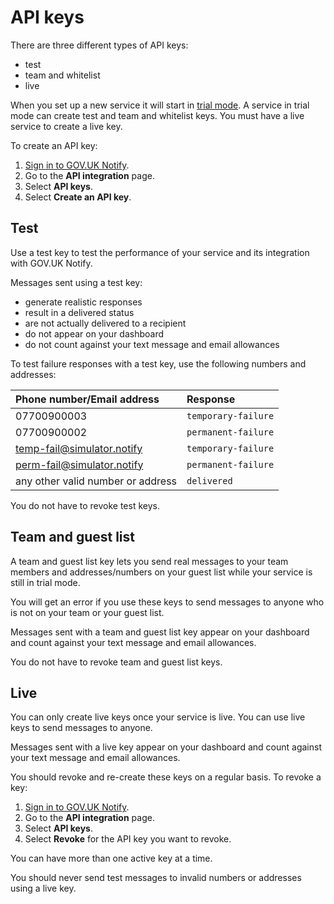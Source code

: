# API keys

There are three different types of API keys:

- test
- team and whitelist
- live

When you set up a new service it will start in [trial mode](https://www.notifications.service.gov.uk/features/trial-mode). A service in trial mode can create test and team and whitelist keys. You must have a live service to create a live key.

To create an API key:

1. [Sign in to GOV.UK Notify](https://www.notifications.service.gov.uk/sign-in).
1. Go to the __API integration__ page.
1. Select __API keys__.
1. Select __Create an API key__.


## Test

Use a test key to test the performance of your service and its integration with GOV.UK Notify.

Messages sent using a test key:

- generate realistic responses
- result in a delivered status
- are not actually delivered to a recipient
- do not appear on your dashboard
- do not count against your text message and email allowances

To test failure responses with a test key, use the following numbers and addresses:

|Phone number/Email address|Response|
|:---|:---|
|07700900003|`temporary-failure`|
|07700900002|`permanent-failure`|
|temp-fail@simulator.notify|`temporary-failure`|
|perm-fail@simulator.notify|`permanent-failure`|
|any other valid number or address|`delivered`|

You do not have to revoke test keys.

## Team and guest list

A team and guest list key lets you send real messages to your team members and addresses/numbers on your guest list while your service is still in trial mode.

You will get an error if you use these keys to send messages to anyone who is not on your team or your guest list.

Messages sent with a team and guest list key appear on your dashboard and count against your text message and email allowances.

You do not have to revoke team and guest list keys.

## Live

You can only create live keys once your service is live. You can use live keys to send messages to anyone.

Messages sent with a live key appear on your dashboard and count against your text message and email allowances.

You should revoke and re-create these keys on a regular basis. To revoke a key:

1. [Sign in to GOV.UK Notify](https://www.notifications.service.gov.uk/sign-in).
1. Go to the __API integration__ page.
1. Select __API keys__.
1. Select __Revoke__ for the API key you want to revoke.

You can have more than one active key at a time.

You should never send test messages to invalid numbers or addresses using a live key.

